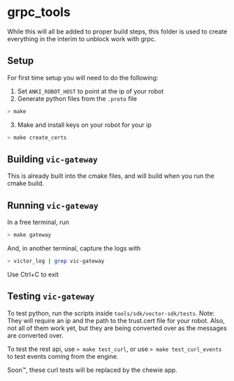 # grpc_tools

While this will all be added to proper build steps, this folder is used to create everything in the interim to unblock work with grpc.

## Setup

For first time setup you will need to do the following:
1. Set `ANKI_ROBOT_HOST` to point at the ip of your robot
2. Generate python files from the `.proto` file

```bash
> make
```
3. Make and install keys on your robot for your ip

```bash
> make create_certs
```

## Building `vic-gateway`

This is already built into the cmake files, and will build when you run the cmake build.

## Running `vic-gateway`

In a free terminal, run
```bash
> make gateway
```
And, in another terminal, capture the logs with
```bash
> victor_log | grep vic-gateway
```
Use Ctrl+C to exit

## Testing `vic-gateway`

To test python, run the scripts inside `tools/sdk/vector-sdk/tests`.
Note: They will require an ip and the path to the trust.cert file for your robot.
Also, not all of them work yet, but they are being converted over as the messages are converted over.

To test the rest api, use `> make test_curl`, or use `> make test_curl_events` to test events coming from the engine.

Soon™, these curl tests will be replaced by the chewie app.
